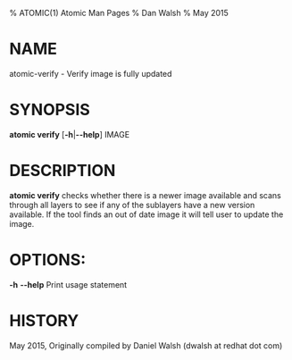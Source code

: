 % ATOMIC(1) Atomic Man Pages
% Dan Walsh
% May 2015
# NAME
atomic-verify - Verify image is fully updated

# SYNOPSIS
**atomic verify**
[**-h**|**--help**]
IMAGE

# DESCRIPTION
**atomic verify** checks whether there is a newer image available and scans
through all layers to see if any of the sublayers have a new version available.
If the tool finds an out of date image it will tell user to update the image.

# OPTIONS:
**-h** **--help**
  Print usage statement

# HISTORY
May 2015, Originally compiled by Daniel Walsh (dwalsh at redhat dot com)

